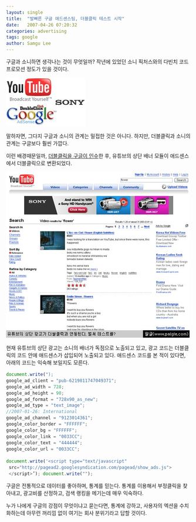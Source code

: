 ```yaml
---
layout: single
title:  "발빠른 구글 애드센스팀, 더블클릭 테스트 시작"
date:   2007-04-26 07:20:32
categories: advertising
tags: google
author: Samgu Lee
---
```

구글과 소니하면 생각나는 것이 무엇일까? 작년에 있었던 소니 픽처스와의 다빈치 코드 프로모션 정도가 있을 것이다.

![구글,소니,더블클릭,유튜브](/assets/youtube-sony-google-doubleclick.jpg)

말하자면, 그다지 구글과 소니의 관계는 밀접한 것은 아니다. 하지만, 더블클릭과 소니의 관계는 구글보다 훨씬 가깝다.

이런 배경때문일까, [더블클릭을 구글이 인수](https://www.palgle.com/2007/04/16/google-acquire-doubleclick-31b/)한 후, 유튜브의 상단 배너 모듈이 애드센스에서 더블클릭으로 변환되었다.

![유튜브 상단의 더블클릭 광고 코드](/assets/youtube-adsense-sony.jpg)

현재 유튜브의 상단 광고는 소니의 배너가 독점으로 노출되고 있고, 광고 코드는 더블클릭의 코드 안에 애드센스가 삽입되어 노출되고 있다. 애드센스 코드를 본 적이 있다면, 아래의 코드는 익숙해 보일지도 모른다.

```js
document.write(");
google_ad_client = "pub-6219811747049371";
google_ad_width = 728;
google_ad_height = 90;
google_ad_format = "728x90_as_new";
google_ad_type = "text_image";
//2007-01-26: International
google_ad_channel = "9123014361";
google_color_border = "FFFFFF";
google_color_bg = "FFFFFF";
google_color_link = "0033CC";
google_color_text = "444444";
google_color_url = "0033CC";

document.write('<script type="text/javascript"
 src="http://pagead2.googlesyndication.com/pagead/show_ads.js">
 </script>’); document.write("");
```

구글은 전통적으로 데이터를 좋아하며, 통계를 믿는다. 통계를 이용해서 부정클릭을 찾아내고, 광고비를 산정하고, 검색 랭킹을 메기는데 매우 익숙하다.

누가 나에게 구글의 강점이 무엇이냐고 묻는다면, 통계에 강하고, 사용자의 엑션을 수치화하는데 아무런 꺼리낌 없이 여기는 회사 분위기라고 답할 것이다.
